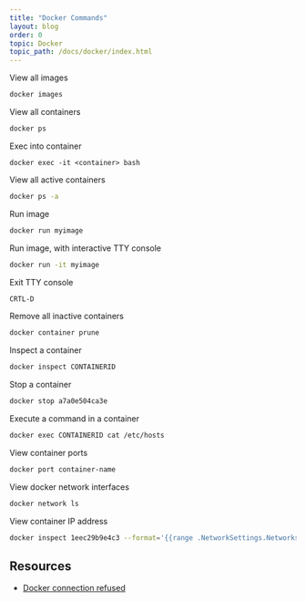 ```yaml
---
title: "Docker Commands"
layout: blog
order: 0
topic: Docker
topic_path: /docs/docker/index.html
---
```


View all images
```bash
docker images
```

View all containers
```bash
docker ps
```

Exec into container
```
docker exec -it <container> bash
```

View all active containers
```bash
docker ps -a
```

Run image
```bash
docker run myimage
```

Run image, with interactive TTY console
```bash
docker run -it myimage
```

Exit TTY console
```bash
CRTL-D
```

Remove all inactive containers
```bash
docker container prune
```

Inspect a container
```bash
docker inspect CONTAINERID
```

Stop a container
```bash
docker stop a7a0e504ca3e
```

Execute a command in a container
```bash
docker exec CONTAINERID cat /etc/hosts
```

View container ports
```bash
docker port container-name
```

View docker network interfaces
```bash
docker network ls
```

View container IP address
```bash
docker inspect 1eec29b9e4c3 --format='{{range .NetworkSettings.Networks}}{{.IPAddress}}{{end}}'
```


## Resources
* [Docker connection refused](https://pythonspeed.com/articles/docker-connection-refused/)